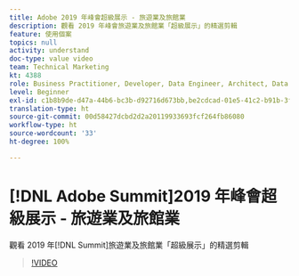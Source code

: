```yaml
---
title: Adobe 2019 年峰會超級展示 - 旅遊業及旅館業
description: 觀看 2019 年峰會旅遊業及旅館業「超級展示」的精選剪輯
feature: 使用個案
topics: null
activity: understand
doc-type: value video
team: Technical Marketing
kt: 4388
role: Business Practitioner, Developer, Data Engineer, Architect, Data Architect, Administrator, Leader
level: Beginner
exl-id: c1b8b9de-d47a-44b6-bc3b-d92716d673bb,be2cdcad-01e5-41c2-b91b-3feec9d17d50,be2cdcad-01e5-41c2-b91b-3feec9d17d50,c1b8b9de-d47a-44b6-bc3b-d92716d673bb
translation-type: ht
source-git-commit: 00d58427dcbd2d2a20119933693fcf264fb86080
workflow-type: ht
source-wordcount: '33'
ht-degree: 100%

---
```


# [!DNL Adobe Summit]2019 年峰會超級展示 - 旅遊業及旅館業

觀看 2019 年[!DNL Summit]旅遊業及旅館業「超級展示」的精選剪輯

>[!VIDEO](https://video.tv.adobe.com/v/31442/?quality=12)

